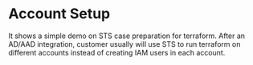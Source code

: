 # Account Setup

It shows a simple demo on STS case preparation for terraform.
After an AD/AAD integration, customer usually will use STS to run terraform on different accounts instead of creating IAM users in each account.
